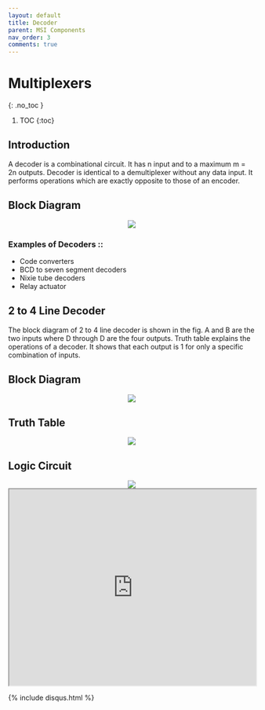 ```yaml
---
layout: default
title: Decoder
parent: MSI Components
nav_order: 3
comments: true
---
```


# Multiplexers
{: .no_toc }

1. TOC
{:toc}

## Introduction

A decoder is a combinational circuit. 
It has n input and to a maximum m = 2n outputs. 
Decoder is identical to a demultiplexer without any data input. 
It performs operations which are exactly opposite to those of an encoder.


## Block Diagram

<div style="text-align:center"><img src="../../assets/images/decoder_blockdiagram.jpg" /></div>

### Examples of Decoders ::
   
* Code converters
* BCD to seven segment decoders
* Nixie tube decoders
* Relay actuator

## 2 to 4 Line Decoder

The block diagram of 2 to 4 line decoder is shown in the fig. 
A and B are the two inputs where D through D are the four outputs. 
Truth table explains the operations of a decoder. 
It shows that each output is 1 for only a specific combination of inputs.

## Block Diagram

<div style="text-align:center"><img src="../../assets/images/two_fourdecoder_blockdiagram.jpg" /></div>

## Truth Table

<div style="text-align:center"><img src="../../assets/images/two_fourdecoder_truthtable.jpg" /></div>

## Logic Circuit

<div style="text-align:center"><img src="../../assets/images/two_fourdecoder_logiccircuit.jpg" /></div>


<iframe width="100%" height="400px" src="https://circuitverse.org/simulator/embed/763" id="projectPreview" scrolling="no" webkitAllowFullScreen mozAllowFullScreen allowFullScreen> </iframe>

{% include disqus.html %}
